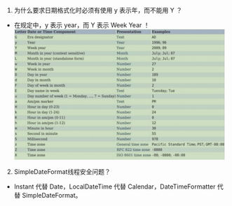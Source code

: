 1. 为什么要求日期格式化时必须有使用 y 表示年，而不能用 Y ？
- 在规定中，y 表示 year，而 Y 表示 Week Year ！
![img.png](img.png)
2. SimpleDateFormat线程安全问题？
- Instant 代替 Date，LocalDateTime 代替 Calendar，DateTimeFormatter 代替 SimpleDateFormat。